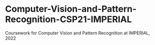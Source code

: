 # Computer-Vision-and-Pattern-Recognition-CSP21-IMPERIAL
Coursework for Computer Vision and Pattern Recognition at IMPERIAL, 2022
